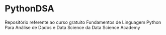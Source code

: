 # PythonDSA
Repositório referente ao curso gratuito Fundamentos de Linguagem Python Para Análise de Dados e Data Science da Data Science Academy
